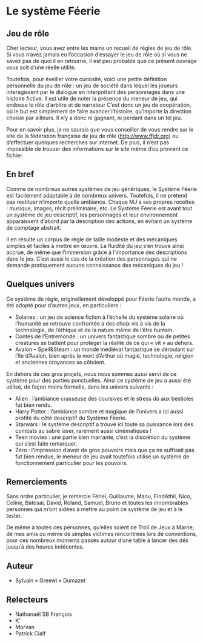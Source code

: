 # Le système Féerie

## Jeu de rôle
Cher lecteur, vous avez entre les mains un recueil de règles de jeu de rôle. Si vous n’avez jamais eu l’occasion d’essayer le jeu de rôle où si vous ne savez pas de quoi il en retourne, il est peu probable que ce présent ouvrage vous soit d’une réelle utilité.

Toutefois, pour éveiller votre curiosité, voici une petite définition personnelle du jeu de rôle : un jeu de société dans lequel les joueurs interagissent par le dialogue en interprétant des personnages dans une histoire fictive. Il est utile de noter la présence du meneur de jeu, qui endosse le rôle d’arbitre et de narrateur C’est donc un jeu de coopération, où le but est simplement de faire avancer l’histoire, qu’importe la direction choisie par ailleurs. Il n’y a donc ni gagnant, ni perdant dans un tel jeu.

Pour en savoir plus, je ne saurais que vous conseiller de vous rendre sur le site de la fédération française de jeu de rôle (http://www.ffjdr.org) ou d’effectuer quelques recherches sur internet. De plus, il n’est pas impossible de trouver des informations sur le site même d’où provient ce fichier.

## En bref
Comme de nombreux autres systèmes de jeu génériques, le Système Féerie est facilement adaptable à de nombreux univers. Toutefois, il ne prétend pas restituer n’importe quelle ambiance. Chaque MJ a ses propres recettes : musique, images, récit préliminaire, etc. Le Système Féerie est avant tout un système de jeu descriptif, les personnages et leur environnement apparaissent d’abord par la description des actions, en évitant un système de comptage abstrait.

Il en résulte un corpus de règle de taille modeste et des mécaniques simples et faciles à mettre en œuvre. La fluidité du jeu s’en trouve ainsi accrue, de même que l’immersion grâce à l’importance des descriptions dans le jeu. C’est aussi le cas de la création des personnages qui ne demande pratiquement aucune connaissance des mécaniques du jeu !

## Quelques univers
Ce système de règle, originellement développé pour Féerie l’autre monde, a été adopté pour d’autres jeux, en particuliers :
* Solaires : un jeu de science fiction à l’échelle du système solaire où l’humanité se retrouve confrontée à des choix vis à vis de la technologie, de l’éthique et de la nature même de l’être humain.
* Contes de l’Entremonde : un univers fantastique sombre où de petites créatures se battent pour protéger la réalité de ce qui « vit » au dehors.
* Avalon – Spell&Steam : un monde médiéval fantastique se déroulant sur l’île d’Avalon, bien après la mort d’Arthur où magie, technologie, religion et anciennes croyances se côtoient.

En dehors de ces gros projets, nous nous sommes aussi servi de ce système pour des parties ponctuelles. Ainsi ce système de jeu a aussi été utilisé, de façon moins formelle, dans les univers suivants :
* Alien : l’ambiance crasseuse des coursives et le stress dû aux bestioles fut bien rendu.
* Harry Potter : l’ambiance sombre et magique de l’univers a ici aussi profité du côté descriptif du Système Féerie.
* Starwars : le système descriptif a trouvé ici toute sa puissance lors des combats au sabre laser, rarement aussi cinématiques !
* Teen movies : une partie bien marrante, c’est la discrétion du système qui s’est faite remarquer.
* Zéro : l’impression d’avoir de gros pouvoirs mais que ça ne suffisait pas fut bien rendue, le meneur de jeu avait toutefois utilisé un système de fonctionnement particulier pour les pouvoirs.

## Remerciements
Sans ordre particulier, je remercie Fériel, Guillaume, Manu, FindAthil, Nico, Coline, Batosaï, David, Roland, Samuel, Bruno et toutes les innombrables personnes qui m’ont aidées à mettre au point ce système de jeu et à le tester.

De même à toutes ces personnes, qu’elles soient de Troll de Jeux à Marne, de mes amis ou même de simples victimes rencontrées lors de conventions, pour ces nombreux moments passés autour d’une table à lancer des dés jusqu’à des heures indécentes.

## Auteur
* Sylvain « Greewi » Dumazet

## Relecteurs
* Nathanaël SB François
* K’
* Morvan
* Patrick Cialf
